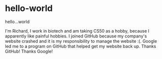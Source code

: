 # hello-world
hello...world

I'm Richard, I work in biotech and am taking CS50 as a hobby, because I apparently like painful hobbies.
I joined GitHub because my company's website crashed and it is my responsibility to manage the website :(.
Google led me to a program on GitHub that helped get my website back up.  Thanks GitHub!  Thanks Google!
